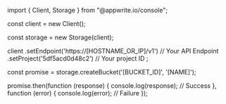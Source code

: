 import { Client, Storage } from "@appwrite.io/console";

const client = new Client();

const storage = new Storage(client);

client
    .setEndpoint('https://[HOSTNAME_OR_IP]/v1') // Your API Endpoint
    .setProject('5df5acd0d48c2') // Your project ID
;

const promise = storage.createBucket('[BUCKET_ID]', '[NAME]');

promise.then(function (response) {
    console.log(response); // Success
}, function (error) {
    console.log(error); // Failure
});